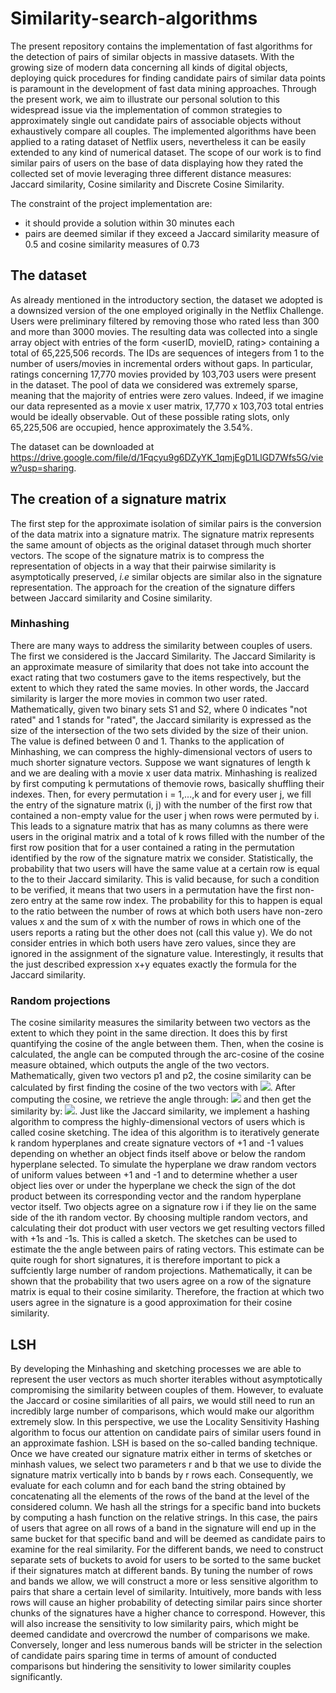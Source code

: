 # Similarity-search-algorithms

The present repository contains the implementation of fast algorithms for the detection of pairs of similar objects in massive datasets. With the growing size of
modern data concerning all kinds of digital objects, deploying quick procedures for finding candidate pairs of similar data points is paramount in the development of fast data mining approaches. Through the present work, we aim to illustrate our personal solution to this widespread issue via the implementation of common strategies to approximately single out candidate pairs of associable objects without exhaustively compare all couples. The implemented algorithms have been applied to a rating dataset of Netflix users, nevertheless it can be easily extended to any kind of numerical dataset. The scope of our work is to find similar pairs of users on the base of data displaying how they rated the collected set of movie leveraging three different distance measures: Jaccard similarity, Cosine similarity and Discrete Cosine Similarity.

The constraint of the project implementation are:
- it should provide a solution within 30 minutes each
- pairs are deemed similar if they exceed a Jaccard similarity measure of 0.5 and cosine similarity measures of 0.73

## The dataset
As already mentioned in the introductory section, the dataset we adopted is a downsized version of the one employed originally in the Netflix Challenge. Users were preliminary filtered by removing those who rated less than 300 and more than 3000 movies. The resulting data was collected into a single array object with entries of the form <userID, movieID, rating> containing a total of 65,225,506 records. The IDs are sequences of integers from 1 to the number of users/movies in incremental orders without gaps. In particular, ratings concerning 17,770 movies provided by 103,703 users were present in the dataset. The pool of data we considered was extremely sparse, meaning
that the majority of entries were zero values. Indeed, if we imagine our data represented as a movie x user matrix, 17,770 x 103,703 total entries would be ideally observable. Out of these possible rating slots, only 65,225,506 are occupied, hence approximately the 3.54%. 

The dataset can be downloaded at https://drive.google.com/file/d/1Fqcyu9g6DZyYK_1qmjEgD1LlGD7Wfs5G/view?usp=sharing.

## The creation of a signature matrix
The first step for the approximate isolation of similar pairs is the conversion of the data matrix into a signature matrix. The signature matrix represents the same amount of objects as the original dataset through much shorter vectors. The scope of the signature matrix is to compress the representation of objects in a way that their pairwise similarity is asymptotically preserved, *i.e* similar objects are similar also in the signature representation. The approach for the creation of the signature differs between Jaccard similarity and Cosine similarity. 
 ### Minhashing
There are many ways to address the similarity between couples of users. The first we considered is the Jaccard Similarity. The Jaccard Similarity is an approximate measure of similarity that does not take into account the exact rating that two costumers gave to the items respectively, but the extent to which they rated the same movies. In other words, the Jaccard similarity is larger the more movies in common two user rated.
Mathematically, given two binary sets S1 and S2, where 0 indicates "not rated" and 1 stands for "rated", the
Jaccard similarity is expressed as the size of the intersection of the two sets divided by the size of their union. The value is defined between 0 and 1. 
Thanks to the application of Minhashing, we can compress the highly-dimensional vectors of users to much shorter signature vectors. Suppose we want signatures of length k and we
are dealing with a movie x user data matrix. Minhashing is realized by first computing k permutations of themovie rows, basically shuffling their indexes. Then, for every permutation i = 1,...,k and for every user j, we fill the entry of the signature matrix (i, j) with the number of the first row that contained a non-empty value for the user j when rows were permuted by i. This leads to a signature matrix that has as many columns as there were users in the original matrix and a total of k rows filled with the number of the first row position that for a user contained a rating in the permutation identified by the row of the signature matrix we consider. Statistically, the probability that two users will have the same value at a certain row is equal to the to their Jaccard similarity. This is valid because, for such a condition to be verified, it means that two users in a permutation have the first non-zero entry at the same row index. The probability for this to happen is equal to the ratio between the number of rows at which both users have non-zero values x and the sum of x with the number of rows in which one of the users reports a rating but the other does not (call this value y). We do not consider entries in which both users have zero values, since they are ignored in the assignment of the signature value. Interestingly, it results that the just described expression x+y equates exactly the formula for the Jaccard similarity.

### Random projections
The cosine similarity measures the similarity between two vectors as the extent to which they point in the same direction. It does this by first quantifying the cosine of the angle between them. Then, when the cosine is calculated, the angle can be computed through the arc-cosine of the cosine measure obtained, which outputs the angle of the two vectors. Mathematically, given two vectors p1 and p2, the cosine similarity can be calculated by first finding the cosine of the two vectors with <img src="https://render.githubusercontent.com/render/math?math=\frac{p_1 \dot p_2}{||p_1|| \dot ||p_2||}">. After computing the cosine, we retrieve the angle through:
<img src="https://render.githubusercontent.com/render/math?math=arccos(\theta)">
and then get the similarity by: <img src="https://render.githubusercontent.com/render/math?math=cosine_similarity(p1; p2) = 1 - \frac{\theta}{180}">.
Just like the Jaccard similarity, we implement a hashing algorithm to compress the highly-dimensional vectors of users which is called cosine
sketching. The idea of this algorithm is to iteratively generate k random hyperplanes and create signature vectors of +1 and -1 values depending on whether an object finds itself above or below the random hyperplane selected. To simulate the hyperplane we draw random vectors of uniform values between +1 and -1 and to determine whether a user object lies over or under the hyperplane we check the sign of the dot product between its corresponding vector and the random hyperplane vector itself. Two objects agree on a signature row i if they lie on the same side of the ith random vector. By choosing multiple random vectors, and calculating their dot product with user vectors we get resulting vectors filled with +1s and -1s. This is called a sketch. The sketches can be used to estimate the the angle between pairs of rating vectors. This estimate can be quite rough for short signatures, it is therefore important to pick a suffciently large number of random projections. Mathematically, it can be shown that the probability that two users agree on a row of the signature matrix is equal to their cosine similarity. Therefore, the fraction at which two users agree in the signature is a good approximation for their cosine similarity.

## LSH
By developing the Minhashing and sketching processes we are able to represent the user vectors as much shorter iterables without asymptotically compromising the similarity between couples of them. However, to evaluate the Jaccard or cosine similarities of all pairs, we would still need to run an incredibly large number of comparisons,
which would make our algorithm extremely slow. In this perspective, we use the Locality Sensitivity Hashing algorithm to focus our attention on candidate pairs of similar users found in an approximate fashion. LSH is based on the so-called banding technique. Once we have created our signature matrix either in terms of sketches
or minhash values, we select two parameters r and b that we use to divide the signature matrix vertically into b bands by r rows each. Consequently, we evaluate for each column and for each band the string obtained by concatenating all the elements of the rows of the band at the level of the considered column. We hash all the
strings for a specific band into buckets by computing a hash function on the relative strings. In this case, the pairs of users that agree on all rows of a band in the signature will end up in the same bucket for that specific band and will be deemed as candidate pairs to examine for the real similarity. For the different bands, we need to construct separate sets of buckets to avoid for users to be sorted to the same bucket if their signatures match at different bands. By tuning the number of rows and bands we allow, we will construct a more or less sensitive algorithm to pairs that share a certain level of similarity. Intuitively, more bands with less rows will cause an higher probability of detecting similar pairs since shorter chunks of the signatures have a higher chance to correspond. However, this will also increase the sensitivity to low similarity pairs, which might be deemed candidate and overcrowd the number of comparisons we make. Conversely, longer and less numerous bands will be stricter in the selection of candidate pairs sparing time in terms of amount of conducted comparisons but hindering the sensitivity to lower similarity couples significantly.

